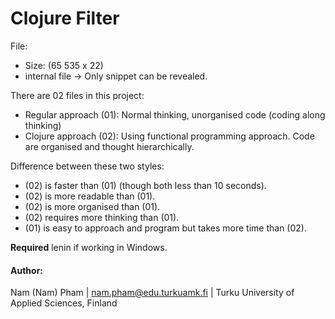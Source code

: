 # Clojure Filter

File:
* Size: (65 535 x 22)
* internal file -> Only snippet can be revealed.

There are 02 files in this project:
* Regular approach (01): Normal thinking, unorganised code (coding along thinking)
* Clojure approach (02): Using functional programming approach. Code are organised and thought hierarchically.

Difference between these two styles: 

* (02) is faster than (01) (though both less than 10 seconds).
* (02) is more readable than (01).
* (02) is more organised than (01).
* (02) requires more thinking than (01).
* (01) is easy to approach and program but takes more time than (02). 

**Required** lenin if working in Windows. 


#### Author:
Nam (Nam) Pham | nam.pham@edu.turkuamk.fi | Turku University of Applied Sciences, Finland
 